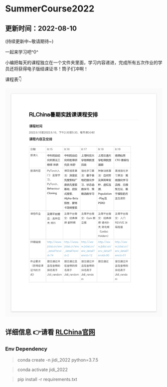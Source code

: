 # SummerCourse2022

## 更新时间：2022-08-10
(持续更新中~敬请期待~)

一起来学习吧^0^

小编把每天的课程独立在一个文件夹里面，学习内容递进，完成所有五次作业的学员还将获得电子版结课证书！筒子们冲啊！

课程表👇

![image](assets/schedule.jpg)

详细信息 👉请看 [RLChina官网](http://rlchina.org/)
---
### Env Dependency

>conda create -n jidi_2022 python=3.7.5

>conda activate jidi_2022

>pip install -r requirements.txt


